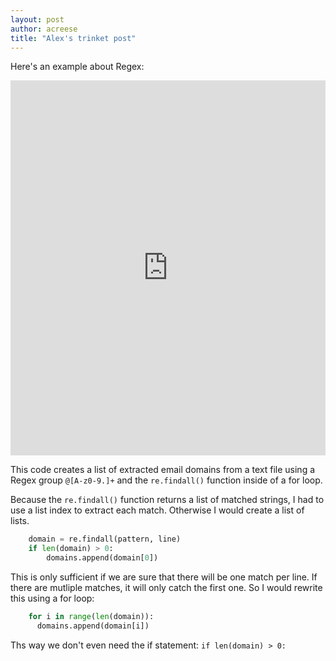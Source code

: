 ```yaml
---
layout: post
author: acreese
title: "Alex's trinket post"
---
```


Here's an example about Regex:

<iframe src="https://trinket.io/embed/python/e9788651fb" width="100%" height="600" frameborder="0" marginwidth="0" marginheight="0" allowfullscreen></iframe>

This code creates a list of extracted email domains from a text file using a Regex group `@[A-z0-9.]+` and the `re.findall()` function inside of a for loop.

Because the `re.findall()` function returns a list of matched strings, I had to use a list index to extract each match. Otherwise I would create a list of lists.

```python
    domain = re.findall(pattern, line)
    if len(domain) > 0:
        domains.append(domain[0])
```

This is only sufficient if we are sure that there will be one match per line. If there are mutliple matches, it will only catch the first one. So I would rewrite this using a for loop:


```python
    for i in range(len(domain)):
      domains.append(domain[i])
```

Ths way we don't even need the if statement: `if len(domain) > 0:`
